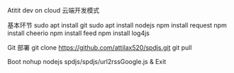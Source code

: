 Atitit dev on cloud 云端开发模式


基本环节
sudo apt install git
sudo apt install nodejs
 npm install request
 npm install  cheerio
  npm install feed
   npm install  log4js


Git 部署
git clone https://github.com/attilax520/spdjs.git
git pull


Boot
nohup nodejs spdjs/spdjs/url2rssGoogle.js &
Exit




